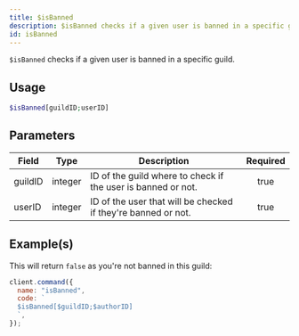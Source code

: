 ```yaml
---
title: $isBanned
description: $isBanned checks if a given user is banned in a specific guild.
id: isBanned
---
```


`$isBanned` checks if a given user is banned in a specific guild.

## Usage

```php
$isBanned[guildID;userID]
```

## Parameters

| Field   | Type    | Description                                                   | Required |
| ------- | ------- | ------------------------------------------------------------- | :------: |
| guildID | integer | ID of the guild where to check if the user is banned or not.  |   true   |
| userID  | integer | ID of the user that will be checked if they're banned or not. |   true   |

## Example(s)

This will return `false` as you're not banned in this guild:

```javascript
client.command({
  name: "isBanned",
  code: `
  $isBanned[$guildID;$authorID]
  `,
});
```
